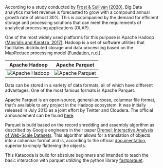 According to a study conducted by [Frost & Sullivan (2020)][1], Big Data analytics market revenue is forecasted to grow with a compound annual growth rate of almost 30%. 
This is accompanied by the demand for efficient storage and processing solutions that can meet the requirements of analytical processing applications (OLAP). 

One of the most widely used platforms for this purpose is Apache Hadoop [(Mavridis and Karatza, 2017)][2]. Hadoop is a set of software utilities that facilitates distributed storage and data processing based on the MapReduce processing model [(Fundation, n.d.)][3]. 

|Apache Hadoop|Apache Parquet|
|:-:|:-:|
|![Apache Hadoop](https://upload.wikimedia.org/wikipedia/commons/3/38/Hadoop_logo_new.svg)|![Apache Parquet](https://upload.wikimedia.org/wikipedia/commons/4/47/Apache_Parquet_logo.svg)|


Data can be stored in a variety of data formats, all of which have different advantages. One of the most famous formats is Apache Parquet. 

Apache Parquet is an open-source, general-purpose, columnar file format, that's available to any project in the Hadoop ecosystem. It was initially released in July 2013 as a joint effort by Twitter and Cloudera. The official announcement can be found [here][4].

Parquet is build based on the record shredding and assembly algorithm as described by Google engineers in their paper [Dremel: Interactive Analysis of Web-Scale Datasets](https://research.google/pubs/pub36632/). This algorithm allows for a translation of objects into a columnar format and is, according to the official [documentation](https://parquet.apache.org/documentation/latest/), superior to simply flattening the objects.

This Katacoda is build for absolute beginners and intended to teach the basic interaction with parquet utilizing the python library [fastparquet](https://github.com/dask/fastparquet).



[1]: https://www.statista.com/statistics/947745/worldwide-total-data-market-revenue/
[2]: https://doi.org/10.1016/j.jss.2016.11.037
[3]: https://hadoop.apache.org/
[4]: https://blog.twitter.com/engineering/en_us/a/2013/announcing-parquet-10-columnar-storage-for-hadoop
